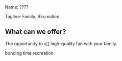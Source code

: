 
Name: ????

Tagline: Family.  REcreation.

## What can we offer?
The opportunity to s[] high-quality fun with your family.

bonding time
recreation
